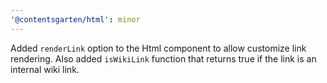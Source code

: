 ```yaml
---
'@contentsgarten/html': minor
---
```


Added `renderLink` option to the Html component to allow customize link rendering. Also added `isWikiLink` function that returns true if the link is an internal wiki link.
